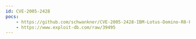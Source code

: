 ```yaml
---
id: CVE-2005-2428
pocs: 
    - https://github.com/schwankner/CVE-2005-2428-IBM-Lotus-Domino-R8-Password-Hash-Extraction-Exploit
    - https://www.exploit-db.com/raw/39495
---
```

